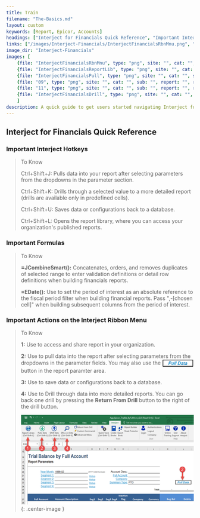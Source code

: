 ```yaml
---
title: Train
filename: "The-Basics.md"
layout: custom
keywords: [Report, Epicor, Accounts]
headings: ["Interject for Financials Quick Reference", "Important Interject Hotkeys", "Important Formulas", "Important Actions on the Interject Ribbon Menu", "The Basics of Working with Interject for Financials", "Using the Report Library", "Pull Data", "Drilling Between Reports"]
links: ["/images/Interject-Financials/InterjectFinancialsRbnMnu.png", "/images/Interject-Financials/InterjectFinancialsReportLib.png", "/images/Interject-Financials/InterjectFinancialsPull.png", "/images/InterjectRibbon/09.png", "/images/InterjectRibbon/11.png", "/images/Interject-Financials/InterjectFinancialsDrill.png"]
image_dir: "Interject-Financials"
images: [
	{file: "InterjectFinancialsRbnMnu", type: "png", site: "", cat: "", sub: "", report: "", ribbon: "", config: ""}, 
	{file: "InterjectFinancialsReportLib", type: "png", site: "", cat: "", sub: "", report: "", ribbon: "", config: ""}, 
	{file: "InterjectFinancialsPull", type: "png", site: "", cat: "", sub: "", report: "", ribbon: "", config: ""}, 
	{file: "09", type: "png", site: "", cat: "", sub: "", report: "", ribbon: "", config: ""}, 
	{file: "11", type: "png", site: "", cat: "", sub: "", report: "", ribbon: "", config: ""}, 
	{file: "InterjectFinancialsDrill", type: "png", site: "", cat: "", sub: "", report: "", ribbon: "", config: ""}
	]
description: A quick guide to get users started navigating Interject for Financials Epicor Enterprise.
---
```


## Interject for Financials Quick Reference

### Important Interject Hotkeys 

> To Know
>
> <span class="hotkey">Ctrl+Shift+J:</span> Pulls data into your report after selecting parameters from the dropdowns in the parameter section.
>
> <span class="hotkey">Ctrl+Shift+K:</span> Drills through a selected value to a more detailed report \(drills are available only in predefined cells).
>
> <span class="hotkey">Ctrl+Shift+U:</span> Saves data or configurations back to a database.
>
> <span class="hotkey">Ctrl+Shift+L:</span> Opens the report library, where you can access your organization's published reports.
>

### Important Formulas

> To Know
>
> **=JCombineSmart\(\):** Concatenates, orders, and removes duplicates of selected range to enter validation definitions or detail row definitions when building financials reports.
>
> **=EDate\(\):** Use to set the period of interest as an absolute reference to the fiscal period filter when building financial reports. Pass ",-\[chosen cell\]" when building subsequent columns from the period of interest.
>
>

### Important Actions on the Interject Ribbon Menu 

>To Know
>
> **1:** Use to access and share report in your organization.
>
> **2:** Use to pull data into the report after selecting parameters from the dropdowns in the parameter fields. You may also use the <img class="logo" style="height: 22px; width:84px; vertical-align: middle; border:none; display:inline; " src="/images/Interject-Financials/RibbonQkRef/Pull.png"> button in the report paramter area.
>
> **3:** Use to save data or configurations back to a database.
>
> **4:** Use to Drill through data into more detailed reports. You can go back one drill by pressing the **Return From Drill** button to the right of the drill button.
>
> ![Open report link button](/images/Interject-Financials/InterjectFinancialsRbnMnu.png){: .center-image }
>




<!-- THIS DIRECTION HAS CHANGED. SEE ABOVE FOR MORE CURRENT METHOD
## The Basics of Working with Interject for Financials
The following basic steps will help you navigate through the Interject Financials - Epicor application including finding and opening your governed reports form Report Library, pulling and saving data, drilling through reports, and exporting static files when necessary.

#### Using the Report Library
Use the Report Library to access and share reports. Any computer on your network can access shared reports through Interject, provided users are authorized. Reports can also be versioned, so reverting to a previous report is simple.


> To-do
>
> **Step 1:** Use Ctrl-Shift-L or click the Report Library button on the Interject ribbon.
> Note: If not logged in already, you will be prompted to do so.
>
> **Step 2:** Select your desired folder on the left. 
>
>  **Step 3:** Pick a report link on the right.
>
> **Step 4:** Always check the **Link Version** before opening a report. **The most recent version is green**, and that’s the version you should typically open. Each report is described briefly in the Link Version window and its available versions are listed. 
>
> **Step 5:** Click Open Link to open the report.
>
>![Open report link button](/images/Interject-Financials/InterjectFinancialsReportLib.png){: .center-image }


### Pull Data


> To-do
>
> **Step 1:** Click a parameter hyperlink and choose a parameter from the dropdown list.
>
> **Step 2:** Hit **Ctrl-Shift-J** or click **Pull Data** to the right of the parameter section. You can also use the Pull Data button on the left of the Interject Ribbon.
>
> ![Interject pull data in ribbon menu](/images/Interject-Financials/InterjectFinancialsPull.png){: .center-image }
>

<!--#### Save Data
You can save data back to the database or web API with the key command **Crtl-Shift-U**. You can also use the Save-Data button in the Interject Ribbon.
![Interject ribbon save button](/images/InterjectRibbon/09.png){: .center-image }

You can also clear any saved notes using the **Clear Save Notes** button in the save window. This removes all saved notes from the spreadsheet, but not from the database. Pulling the data again will pull saved notes back in. 
![Interject save window, clear saved notes](/images/InterjectRibbon/11.png){: .center-image }
-->
<!--
### Drilling Between Reports
Drilling through reports allows for faster navigation to various levels of reporting detail without having to find and open new files or workbooks. To activate an Interject drill:

>To-do
>
> **Step 1:** Select the cell or data to drill through
>
> **Step 2:** Hit **Ctrl-Shift-K** \(or use the Drill on Data button on the Interject Ribbon\)
>
> **Step 3:** Select the drill option in the Data Drill Window
>
> **Step 4:** Click Do Drill, or hit enter
>
> ![Interject drill steps](/images/Interject-Financials/InterjectFinancialsDrill.png){: .center-image }


<!-- ### Exporting Reports
It is important to note that the Report Library is where all governed and versioned reports should be published. The reports in Report Library are interactive, moving data from the DB to the spreadsheet, so the Excel files do not need to be saved to your hard drive. Since Report Library is version controlled and governed, you will always work with the latest reports and they will always be supported and accurate provided they have governing definitions.

When you need to distribute a report or save it in a folder, Interject’s Quick Export and Report Distribution features facilitate this. 

**Click the Export Book button** in the center of the Interject ribbon. Exporting reports simply makes copies of a report after it has been populated with selected data. The output can be handled in a number of ways. It can be done on the fly with a single open workbook, or it can be set up to distribute a comprehensive reporting book with multiple tabs curated for each user or department. If there are any special Interject formulas in the spreadsheet, like Data Cells, these can be removed when distributed so non-Interject users can view the report. Reports can also be sent as PDFs when MS Excel is not practical.The following options are available for exporting reports.

**Quick Export** copies a workbook while removing unwanted Interject formulas.

**Quick PDF** saves and opens a PDF document of the existing workbook.

**Distribution** is a deeply customizable process for creating reports and distributing them in various ways.

**Reporting Through Grouping Segments** allows for easier importing of data for larger, dynamic reports.
-->


